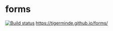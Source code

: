 # forms
[![Build status](https://ci.appveyor.com/api/projects/status/vxlrpvf4oxebkyp1?svg=true)](https://ci.appveyor.com/project/Tigerminde/events-qdsrg)
https://tigerminde.github.io/forms/

